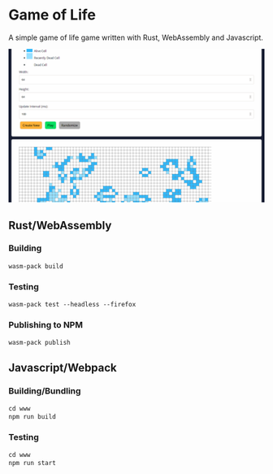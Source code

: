 # Game of Life

A simple game of life game written with Rust, WebAssembly and Javascript.

![Alt text](screenshot.png?raw=true "game-of-life")

## Rust/WebAssembly

### Building
```
wasm-pack build
```

### Testing
```
wasm-pack test --headless --firefox
```

### Publishing to NPM
```
wasm-pack publish
```

## Javascript/Webpack

### Building/Bundling
```
cd www
npm run build
```

### Testing
```
cd www
npm run start
```
